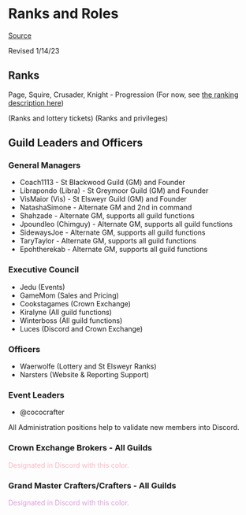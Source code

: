 # Ranks and Roles

[Source](https://docs.google.com/document/d/1Ya--wxek0lmDgQUdEcC-dWvPwt0e-BrkUMx_tGn1Pik/edit?usp=sharing)

Revised 1/14/23

## Ranks
Page, Squire, Crusader, Knight - Progression (For now, see [the ranking description here](Step-by-Step-Guide.md))

(Ranks and lottery tickets)
(Ranks and privileges)

## Guild Leaders and Officers
### General Managers 

* Coach1113 - St Blackwood Guild (GM) and Founder
* 	Librapondo (Libra) - St Greymoor Guild (GM) and Founder
* 	VisMaior  (Vis) - St Elsweyr Guild (GM) and Founder
* 	NatashaSimone - Alternate GM and 2nd in command
* 	Shahzade - Alternate GM, supports all guild functions
* Jpoundleo (Chimguy)  - Alternate GM, supports all guild functions
* SidewaysJoe - Alternate GM, supports all guild functions
* TaryTaylor - Alternate GM, supports all guild functions
* Epohtherekab - Alternate GM, supports all guild functions


### Executive Council
* Jedu (Events)
* GameMom  (Sales and Pricing)
* Cookstagames (Crown Exchange)
* Kiralyne (All guild functions)
* Winterboss (All guild functions)
* Luces (Discord and Crown Exchange)
	
### Officers
* Waerwolfe (Lottery and St Elsweyr Ranks)
* Narsters (Website & Reporting Support)

### Event Leaders
* @cococrafter


All Administration positions help to validate new members into Discord.

### Crown Exchange Brokers - All Guilds
<span style="color:LightPink">Designated in Discord with this color.</span>

### Grand Master Crafters/Crafters - All Guilds
<span style="color:Plum">Designated in Discord with this color.</span>